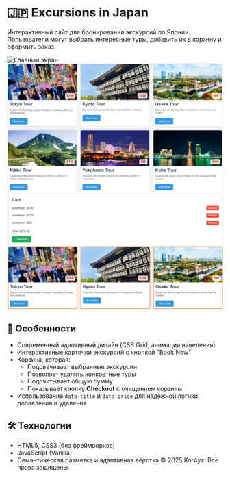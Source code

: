 # 🇯🇵 Excursions in Japan

Интерактивный сайт для бронирования экскурсий по Японии. Пользователи могут выбрать интересные туры, добавить их в корзину и оформить заказ.

![Главный экран](./screenshots/main.png)
![Карточки экскурсий](./screenshots/cards.png)
![Корзина заказов](./screenshots/cart.png)

## 📌 Особенности

- Современный адаптивный дизайн (CSS Grid, анимации наведения)
- Интерактивные карточки экскурсий с кнопкой "Book Now"
- Корзина, которая:
  - Подсвечивает выбранные экскурсии
  - Позволяет удалять конкретные туры
  - Подсчитывает общую сумму
  - Показывает кнопку **Checkout** с очищением корзины
- Использование `data-title` и `data-price` для надёжной логики добавления и удаления

## 🛠️ Технологии

- HTML5, CSS3 (без фреймворков)
- JavaScript (Vanilla)
- Семантическая разметка и адаптивная вёрстка
© 2025 Kor4yz. Все права защищены.
